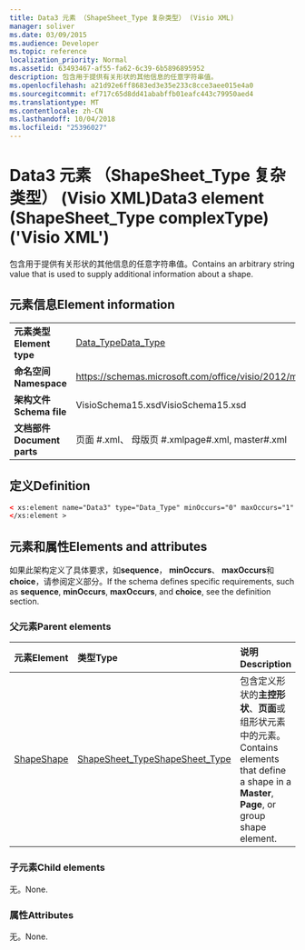 ```yaml
---
title: Data3 元素 （ShapeSheet_Type 复杂类型） (Visio XML)
manager: soliver
ms.date: 03/09/2015
ms.audience: Developer
ms.topic: reference
localization_priority: Normal
ms.assetid: 63493467-af55-fa62-6c39-6b5896895952
description: 包含用于提供有关形状的其他信息的任意字符串值。
ms.openlocfilehash: a21d92e6ff8683ed3e35e233c8cce3aee015e4a0
ms.sourcegitcommit: ef717c65d8dd41ababffb01eafc443c79950aed4
ms.translationtype: MT
ms.contentlocale: zh-CN
ms.lasthandoff: 10/04/2018
ms.locfileid: "25396027"
---
```

# <a name="data3-element-shapesheettype-complextype-visio-xml"></a><span data-ttu-id="1e9b9-103">Data3 元素 （ShapeSheet_Type 复杂类型） (Visio XML)</span><span class="sxs-lookup"><span data-stu-id="1e9b9-103">Data3 element (ShapeSheet_Type complexType) ('Visio XML')</span></span>

<span data-ttu-id="1e9b9-104">包含用于提供有关形状的其他信息的任意字符串值。</span><span class="sxs-lookup"><span data-stu-id="1e9b9-104">Contains an arbitrary string value that is used to supply additional information about a shape.</span></span>
  
## <a name="element-information"></a><span data-ttu-id="1e9b9-105">元素信息</span><span class="sxs-lookup"><span data-stu-id="1e9b9-105">Element information</span></span>

|||
|:-----|:-----|
|<span data-ttu-id="1e9b9-106">**元素类型**</span><span class="sxs-lookup"><span data-stu-id="1e9b9-106">**Element type**</span></span> <br/> |[<span data-ttu-id="1e9b9-107">Data_Type</span><span class="sxs-lookup"><span data-stu-id="1e9b9-107">Data_Type</span></span>](data_type-complextypevisio-xml.md) <br/> |
|<span data-ttu-id="1e9b9-108">**命名空间**</span><span class="sxs-lookup"><span data-stu-id="1e9b9-108">**Namespace**</span></span> <br/> |https://schemas.microsoft.com/office/visio/2012/main  <br/> |
|<span data-ttu-id="1e9b9-109">**架构文件**</span><span class="sxs-lookup"><span data-stu-id="1e9b9-109">**Schema file**</span></span> <br/> |<span data-ttu-id="1e9b9-110">VisioSchema15.xsd</span><span class="sxs-lookup"><span data-stu-id="1e9b9-110">VisioSchema15.xsd</span></span>  <br/> |
|<span data-ttu-id="1e9b9-111">**文档部件**</span><span class="sxs-lookup"><span data-stu-id="1e9b9-111">**Document parts**</span></span> <br/> |<span data-ttu-id="1e9b9-112">页面 #.xml、 母版页 #.xml</span><span class="sxs-lookup"><span data-stu-id="1e9b9-112">page#.xml, master#.xml</span></span>  <br/> |
   
## <a name="definition"></a><span data-ttu-id="1e9b9-113">定义</span><span class="sxs-lookup"><span data-stu-id="1e9b9-113">Definition</span></span>

```XML
< xs:element name="Data3" type="Data_Type" minOccurs="0" maxOccurs="1" >
</xs:element >
```

## <a name="elements-and-attributes"></a><span data-ttu-id="1e9b9-114">元素和属性</span><span class="sxs-lookup"><span data-stu-id="1e9b9-114">Elements and attributes</span></span>

<span data-ttu-id="1e9b9-115">如果此架构定义了具体要求，如**sequence**， **minOccurs**、 **maxOccurs**和**choice**，请参阅定义部分。</span><span class="sxs-lookup"><span data-stu-id="1e9b9-115">If the schema defines specific requirements, such as **sequence**, **minOccurs**, **maxOccurs**, and **choice**, see the definition section.</span></span> 
  
### <a name="parent-elements"></a><span data-ttu-id="1e9b9-116">父元素</span><span class="sxs-lookup"><span data-stu-id="1e9b9-116">Parent elements</span></span>

|<span data-ttu-id="1e9b9-117">**元素**</span><span class="sxs-lookup"><span data-stu-id="1e9b9-117">**Element**</span></span>|<span data-ttu-id="1e9b9-118">**类型**</span><span class="sxs-lookup"><span data-stu-id="1e9b9-118">**Type**</span></span>|<span data-ttu-id="1e9b9-119">**说明**</span><span class="sxs-lookup"><span data-stu-id="1e9b9-119">**Description**</span></span>|
|:-----|:-----|:-----|
|[<span data-ttu-id="1e9b9-120">Shape</span><span class="sxs-lookup"><span data-stu-id="1e9b9-120">Shape</span></span>](shape-element-shapes_type-complextypevisio-xml.md) <br/> |[<span data-ttu-id="1e9b9-121">ShapeSheet_Type</span><span class="sxs-lookup"><span data-stu-id="1e9b9-121">ShapeSheet_Type</span></span>](shapesheet_type-complextypevisio-xml.md) <br/> |<span data-ttu-id="1e9b9-122">包含定义形状的**主控形状**、**页面**或组形状元素中的元素。</span><span class="sxs-lookup"><span data-stu-id="1e9b9-122">Contains elements that define a shape in a **Master**, **Page**, or group shape element.</span></span>  <br/> |
   
### <a name="child-elements"></a><span data-ttu-id="1e9b9-123">子元素</span><span class="sxs-lookup"><span data-stu-id="1e9b9-123">Child elements</span></span>

<span data-ttu-id="1e9b9-124">无。</span><span class="sxs-lookup"><span data-stu-id="1e9b9-124">None.</span></span>
  
### <a name="attributes"></a><span data-ttu-id="1e9b9-125">属性</span><span class="sxs-lookup"><span data-stu-id="1e9b9-125">Attributes</span></span>

<span data-ttu-id="1e9b9-126">无。</span><span class="sxs-lookup"><span data-stu-id="1e9b9-126">None.</span></span>
  

